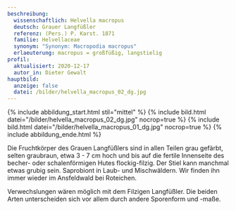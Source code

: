 ```yaml
---
beschreibung:
  wissenschaftlich: Helvella macropus
  deutsch: Grauer Langfüßler
  referenz: (Pers.) P. Karst. 1871
  familie: Helvellaceae
  synonym: "Synonym: Macropodia macropus"
  erlaeuterung: macropus = großfüßig, langstielig
profil:
  aktualisiert: 2020-12-17
  autor_in: Dieter Gewalt
hauptbild:
  anzeige: false
  datei: /bilder/helvella_macropus_02_dg.jpg
---
```

{% include abbildung_start.html stil="mittel" %}
{% include bild.html datei="/bilder/helvella_macropus_02_dg.jpg" nocrop=true %}
{% include bild.html datei="/bilder/helvella_macropus_01_dg.jpg" nocrop=true %}
{% include abbildung_ende.html %}

Die Fruchtkörper des Grauen Langfüßlers sind in allen Teilen grau gefärbt, selten graubraun, etwa 3 - 7 cm hoch und bis auf die fertile Innenseite des becher- oder schalenförmigen Hutes flockig-filzig. Der Stiel kann manchmal etwas grubig sein. Saprobiont in Laub- und Mischwäldern. Wir finden ihn immer wieder im Ansfeldwald bei Roteichen.

Verwechslungen wären möglich mit dem Filzigen Langfüßler. Die beiden Arten unterscheiden sich vor allem durch andere Sporenform und -maße.